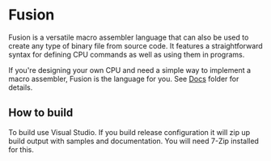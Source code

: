 # Fusion

Fusion is a versatile macro assembler language that can also be used to create any type of binary file from source code.
It features a straightforward syntax for defining CPU commands as well as using them in programs.

If you're designing your own CPU and need a simple way to implement a macro assembler, Fusion is the language for you.
See [Docs](Source/Docs/LanguageDoc.md) folder for details.

## How to build
To build use Visual Studio. If you build release configuration it will zip up build output with samples and documentation.
You will need 7-Zip installed for this.
